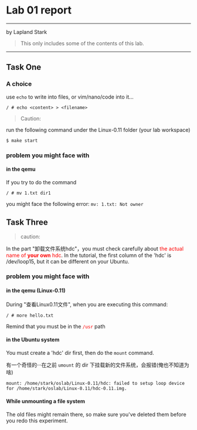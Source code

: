 # Lab 01 report

---
by Lapland Stark

> This only includes some of the contents of this lab.

---
## Task One

### A choice
use `echo` to write into files, or vim/nano/code into it...

```shell
/ # echo <content> > <filename>
```

>Caution:

run the following command under the Linux-0.11 folder (your lab workspace)

```shell
$ make start
```

### problem you might face with
#### in the qemu

If you try to do the command
```shell
/ # mv 1.txt dir1
```
you might face the following error: `mv: 1.txt: Not owner`

## Task Three

>caution:

In the part "卸载文件系统hdc"，you must check carefully about <font color=red>the actual name of **your own** hdc</font>. In the tutorial, the first column of the 'hdc' is /dev/loop15, but it can be different on your Ubuntu.

### problem you might face with

#### in the qemu (Linux-0.11)

During "查看Linux0.11文件", when you are executing this command:
```shell
/ # more hello.txt
```
Remind that you must be in the <font color=red>`/usr`</font> path

#### in the Ubuntu system

You must create a 'hdc' dir first, then do the `mount` command.

有一个奇怪的···在之前 `umount` 的 dir 下挂载新的文件系统，会报错(俺也不知道为啥)
```shell
mount: /home/stark/oslab/Linux-0.11/hdc: failed to setup loop device for /home/stark/oslab/Linux-0.11/hdc-0.11.img.
```

#### While unmounting a file system

The old files might remain there, so make sure you've deleted them before you redo this experiment.
